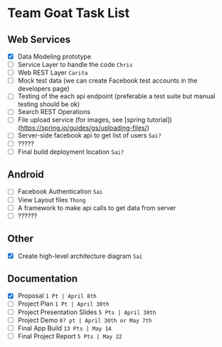 # Team Goat Task List

## Web Services
- [x] Data Modeling prototype
- [ ] Service Layer to handle the code `Chris`
- [ ] Web REST Layer `Carita`
- [ ] Mock test data (we can create Facebook test accounts in the developers page)
- [ ] Testing of the each api endpoint (preferable a test suite but manual testing should be ok)
- [ ] Search REST Operations
- [ ] File upload service (for images, see [spring tutorial])(https://spring.io/guides/gs/uploading-files/)
- [ ] Server-side facebook api to get list of users `Sai?`
- [ ] ?????
- [ ] Final build deployment location `Sai?`

## Android
- [ ] Facebook Authentication `Sai`
- [ ] View Layout files `Thong`
- [ ] A framework to make api calls to get data from server
- [ ] ??????

## Other
- [x] Create high-level architecture diagram `Sai`

## Documentation
- [x] Proposal `1 Pt | April 8th`
- [ ] Project Plan `1 Pt | April 30th`
- [ ] Project Presentation Slides `5 Pts | April 30th`
- [ ] Project Demo `0? pt | April 30th or May 7th`
- [ ] Final App Build `13 Pts | May 14`
- [ ] Final Project Report `5 Pts | May 22`

